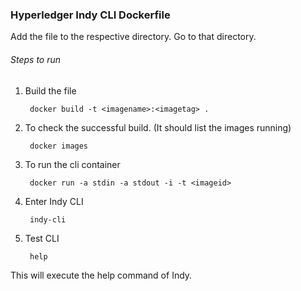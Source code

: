 ### Hyperledger Indy CLI Dockerfile

Add the file to the respective directory. Go to that directory.
###### Steps to run
1. Build the file
                    
        docker build -t <imagename>:<imagetag> .
2. To check the successful build. (It should list the images running)

        docker images
3. To run the cli container

        docker run -a stdin -a stdout -i -t <imageid>
4. Enter Indy CLI

        indy-cli
5. Test CLI
        
        help
This will execute the help command of Indy.